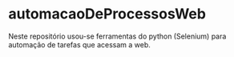 # automacaoDeProcessosWeb
Neste repositório usou-se ferramentas do python (Selenium) para automação de tarefas que acessam a web.
